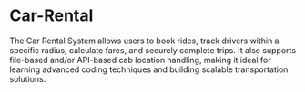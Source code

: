 # Car-Rental
The Car Rental System allows users to book rides, track drivers within a specific radius, calculate  fares, and securely complete trips. It also supports file-based and/or API-based cab  location handling, making it ideal for learning advanced coding techniques and building  scalable transportation solutions.
